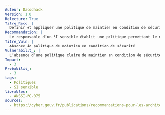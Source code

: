 ```yaml
---
Auteur: Dacodhack
Version: 1.0
Relecture: True
Titre_Reco: |
  Définir et appliquer une politique de maintien en condition de sécurité (MCS)
Recommandation: |
  Le responsable d’un SI sensible établit une politique permettant le maintien en condition de sécurité des composants du SI et de son SI d’administration. Cette politique précise notamment les fréquences de déploiement et les procédures de test des mises à jour de sécurité. Il est recommandé de déployer les mises à jour de sécurité critiques sous un délai d’une semaine et les autres mises à jour de sécurité sous un délai de quatre semaines. Cette politique, pour être efficace, suppose que l’entité responsable du SI sensible en maintienne à jour la cartographie, incluant l’inventaire des ressources mises en œuvre.
Titre_Vuln: |
  Absence de politique de maintien en condition de sécurité
Vulnerabilit_: |
  L’absence d’une politique claire de maintien en condition de sécurité expose le SI sensible à des vulnérabilités non corrigées, augmentant les risques d’intrusion ou de compromission.
Impact:
  - 3
Probabilit_:
  - 3
tags:
  - Politiques
  - SI sensible
livrables:
  - ANSSI-PG-075
sources:
  - https://cyber.gouv.fr/publications/recommandations-pour-les-architectures-des-si-sensibles-ou-dr
---
```

